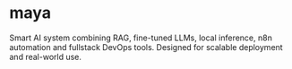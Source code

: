 # maya
Smart AI system combining RAG, fine-tuned LLMs, local inference, n8n automation and fullstack DevOps tools. Designed for scalable deployment and real-world use.
